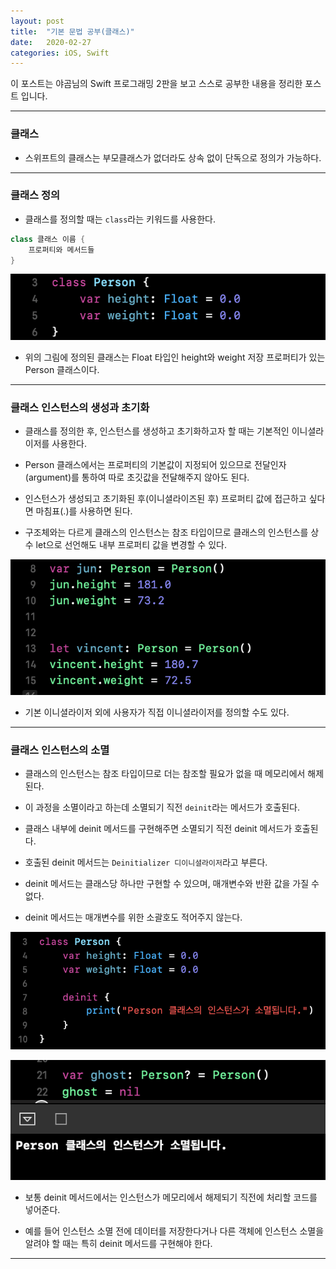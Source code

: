 ```yaml
---
layout: post
title:  "기본 문법 공부(클래스)"
date:   2020-02-27
categories: iOS, Swift
---
```


이 포스트는 야곰님의 Swift 프로그래밍 2판을 보고 스스로 공부한 내용을 정리한 포스트 입니다.

- - -

### 클래스

- 스위프트의 클래스는 부모클래스가 없더라도 상속 없이 단독으로 정의가 가능하다.

- - -

### 클래스 정의

- 클래스를 정의할 때는 `class`라는 키워드를 사용한다.

```swift
class 클래스 이름 {
    프로퍼티와 메서드들
}
```

![classImage-1](https://github.com/VincentGeranium/VincentGeranium.github.io/blob/master/assets/img/classImage-1.png?raw=true)

- 위의 그림에 정의된 클래스는 Float 타입인 height와 weight 저장 프로퍼티가 있는 Person 클래스이다.

- - -

### 클래스 인스턴스의 생성과 초기화

- 클래스를 정의한 후, 인스턴스를 생성하고 초기화하고자 할 때는 기본적인 이니셜라이저를 사용한다.

- Person 클래스에서는 프로퍼티의 기본값이 지정되어 있으므로 전달인자(argument)를 통하여 따로 초깃값을 전달해주지 않아도 된다.

- 인스턴스가 생성되고 초기화된 후(이니셜라이즈된 후) 프로퍼티 값에 접근하고 싶다면 마침표(.)를 사용하면 된다.

- 구조체와는 다르게 클래스의 인스턴스는 참조 타입이므로 클래스의 인스턴스를 상수 let으로 선언해도 내부 프로퍼티 값을 변경할 수 있다.

![classImage-2](https://github.com/VincentGeranium/VincentGeranium.github.io/blob/master/assets/img/classImage-2.png?raw=true)

- 기본 이니셜라이저 외에 사용자가 직접 이니셜라이저를 정의할 수도 있다.

- - -

### 클래스 인스턴스의 소멸

- 클래스의 인스턴스는 참조 타입이므로 더는 참조할 필요가 없을 때 메모리에서 해제된다.

- 이 과정을 소멸이라고 하는데 소멸되기 직전 `deinit`라는 메서드가 호출된다.

- 클래스 내부에 deinit 메서드를 구현해주면 소멸되기 직전 deinit 메서드가 호출된다.

- 호출된 deinit 메서드는 `Deinitializer 디이니셜라이저`라고 부른다.

- deinit 메서드는 클래스당 하나만 구현할 수 있으며, 매개변수와 반환 값을 가질 수 없다.

- deinit 메서드는 매개변수를 위한 소괄호도 적어주지 않는다.

![classImage-4](https://github.com/VincentGeranium/VincentGeranium.github.io/blob/master/assets/img/classImage-4.png?raw=true)

![classImage-3](https://github.com/VincentGeranium/VincentGeranium.github.io/blob/master/assets/img/classImage-3.png?raw=true)

- 보통 deinit 메서드에서는 인스턴스가 메모리에서 해제되기 직전에 처리할 코드를 넣어준다.

- 예를 들어 인스턴스 소멸 전에 데이터를 저장한다거나 다른 객체에 인스턴스 소멸을 알려야 할 때는 특히 deinit 메서드를 구현해야 한다.

- - -
